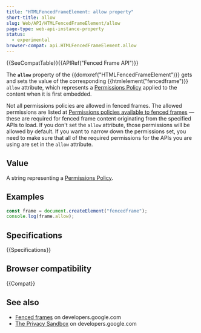 ```yaml
---
title: "HTMLFencedFrameElement: allow property"
short-title: allow
slug: Web/API/HTMLFencedFrameElement/allow
page-type: web-api-instance-property
status:
  - experimental
browser-compat: api.HTMLFencedFrameElement.allow
---
```


{{SeeCompatTable}}{{APIRef("Fenced Frame API")}}

The **`allow`** property of the {{domxref("HTMLFencedFrameElement")}} gets and sets the value of the corresponding {{htmlelement("fencedframe")}} `allow` attribute, which represents a [Permissions Policy](/en-US/docs/Web/HTTP/Permissions_Policy) applied to the content when it is first embedded.

Not all permissions policies are allowed in fenced frames. The allowed permissions are listed at [Permissions policies available to fenced frames](/en-US/docs/Web/HTML/Element/fencedframe#permissions_policies_available_to_fenced_frames) — these are required for fenced frame content originating from the specified APIs to load. If you don't set the `allow` attribute, those permissions will be allowed by default. If you want to narrow down the permissions set, you need to make sure that all of the required permissions for the APIs you are using are set in the `allow` attribute.

## Value

A string representing a [Permissions Policy](/en-US/docs/Web/HTTP/Permissions_Policy).

## Examples

```js
const frame = document.createElement("fencedframe");
console.log(frame.allow);
```

## Specifications

{{Specifications}}

## Browser compatibility

{{Compat}}

## See also

- [Fenced frames](https://developers.google.com/privacy-sandbox/relevance/fenced-frame) on developers.google.com
- [The Privacy Sandbox](https://developers.google.com/privacy-sandbox) on developers.google.com
